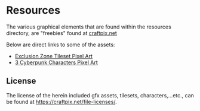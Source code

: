 # Resources

The various graphical elements that are found within the resources directory, are "freebies" found
at [craftpix.net](https://craftpix.net/freebies) 

Below are direct links to some of the assets:

* [Exclusion Zone Tileset Pixel Art](https://craftpix.net/freebies/free-exclusion-zone-tileset-pixel-art/)
* [3 Cyberpunk Characters Pixel Art](https://craftpix.net/freebies/free-3-cyberpunk-characters-pixel-art/)

## License

The license of the herein included gfx assets, tilesets, characters,...etc., can be found
at https://craftpix.net/file-licenses/.